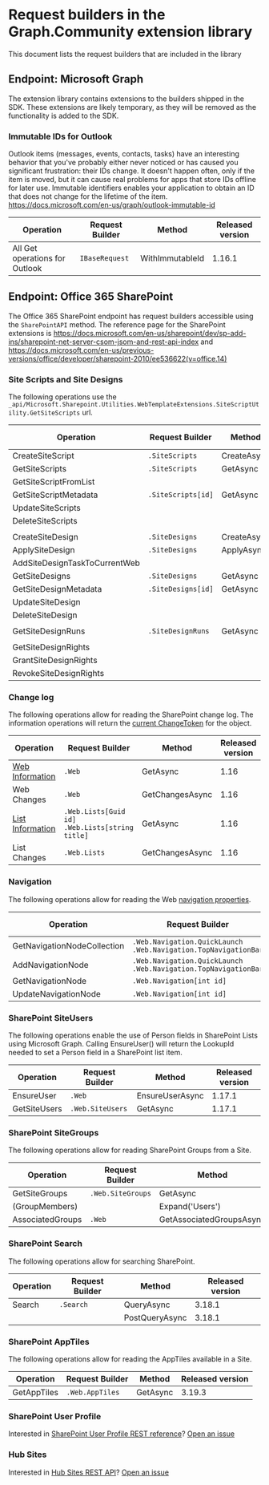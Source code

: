 # Request builders in the Graph.Community extension library

This document lists the request builders that are included in the library

## Endpoint: Microsoft Graph

The extension library contains extensions to the builders shipped in the SDK. These extensions are likely temporary, as they will be removed as the functionality is added to the SDK.

### Immutable IDs for Outlook

Outlook items (messages, events, contacts, tasks) have an interesting behavior that you've probably either never noticed or has caused you significant frustration: their IDs change. It doesn't happen often, only if the item is moved, but it can cause real problems for apps that store IDs offline for later use. Immutable identifiers enables your application to obtain an ID that does not change for the lifetime of the item.
https://docs.microsoft.com/en-us/graph/outlook-immutable-id

| Operation                      | Request Builder    | Method          | Released version |
|--------------------------------|--------------------|-----------------|------------------|
| All Get operations for Outlook | `IBaseRequest`    | WithImmutableId | 1.16.1           |

## Endpoint: Office 365 SharePoint

The Office 365 SharePoint endpoint has request builders accessible using the `SharePointAPI` method. The reference page for the SharePoint  extensions is https://docs.microsoft.com/en-us/sharepoint/dev/sp-add-ins/sharepoint-net-server-csom-jsom-and-rest-api-index and https://docs.microsoft.com/en-us/previous-versions/office/developer/sharepoint-2010/ee536622(v=office.14)

### Site Scripts and Site Designs
The following operations use the `_api/Microsoft.Sharepoint.Utilities.WebTemplateExtensions.SiteScriptUtility.GetSiteScripts` url.

| Operation                      | Request Builder    | Method      | Released version |
|--------------------------------|--------------------|-------------|------------------|
| CreateSiteScript               | `.SiteScripts`     | CreateAsync | 1.16             |
| GetSiteScripts                 | `.SiteScripts`     | GetAsync    | 1.16             |
| GetSiteScriptFromList          |                    |             |                  |
| GetSiteScriptMetadata          | `.SiteScripts[id]` |GetAsync     | 1.16             |
| UpdateSiteScripts              |                    |             |                  |
| DeleteSiteScripts              |                    |             |                  |
|                                |                    |             |                  |
| CreateSiteDesign               | `.SiteDesigns`     |CreateAsync  | 1.16             |
| ApplySiteDesign                | `.SiteDesigns`     |ApplyAsync   | 1.16             |
| AddSiteDesignTaskToCurrentWeb  |                    |             |                  |
| GetSiteDesigns                 | `.SiteDesigns`     |GetAsync     | 1.16             |
| GetSiteDesignMetadata          | `.SiteDesigns[id]` |GetAsync     | 1.16             |
| UpdateSiteDesign               |                    |             |                  |
| DeleteSiteDesign               |                    |             |                  |
|                                |                    |             |                  |
| GetSiteDesignRuns              | `.SiteDesignRuns`  |GetAsync     | 3.9.1            |
|                                |                    |             |                  |
| GetSiteDesignRights            |                    |             |                  |
| GrantSiteDesignRights          |                    |             |                  |
| RevokeSiteDesignRights         |                    |             |                  |


### Change log
The following operations allow for reading the SharePoint change log. The information operations will return the [current ChangeToken](src/Models/ChangeLog/ChangeToken.cs) for the object.

| Operation                              | Request Builder                                       | Method          | Released version|
|----------------------------------------|-------------------------------------------------------|-----------------|-----------------|
| [Web Information](src/Models/Web.cs)   | `.Web`                                                | GetAsync        |1.16             |
| Web Changes                            | `.Web`                                                | GetChangesAsync |1.16             |
| [List Information](src/Models/List.cs) | `.Web.Lists[Guid id]` <br/>`.Web.Lists[string title]` | GetAsync        |1.16             |
| List Changes                           | `.Web.Lists`                                          | GetChangesAsync |1.16             |

### Navigation
The following operations allow for reading the Web [navigation properties](https://docs.microsoft.com/en-us/previous-versions/office/developer/sharepoint-2010/ee544902%28v%3doffice.14%29).

| Operation                   | Request Builder                                                      | Method      | Released version |
|-----------------------------|----------------------------------------------------------------------|-------------|------------------|
| GetNavigationNodeCollection | `.Web.Navigation.QuickLaunch`<br/>`.Web.Navigation.TopNavigationBar` | GetAsync    | 1.16             |
| AddNavigationNode           | `.Web.Navigation.QuickLaunch`<br/>`.Web.Navigation.TopNavigationBar` | AddAsync    | 1.16             |
| GetNavigationNode           | `.Web.Navigation[int id]`                                            | GetAsync    | 1.16             |
| UpdateNavigationNode        | `.Web.Navigation[int id]`                                            | UpdateAsync | 1.16             |

### SharePoint SiteUsers
The following operations enable the use of Person fields in SharePoint Lists using Microsoft Graph. Calling EnsureUser() will return the LookupId needed to set a Person field in a SharePoint list item.

| Operation    | Request Builder   | Method          | Released version |
|--------------|-------------------|-----------------|------------------|
| EnsureUser   | `.Web`            | EnsureUserAsync | 1.17.1           |
| GetSiteUsers | `.Web.SiteUsers`  | GetAsync        | 1.17.1           |

### SharePoint SiteGroups
The following operations allow for reading SharePoint Groups from a Site.

| Operation        | Request Builder   | Method                   | Released version |
|------------------|-------------------|--------------------------|------------------|
| GetSiteGroups    | `.Web.SiteGroups` | GetAsync                 | 3.18.0           |
|  (GroupMembers)  |                   | Expand('Users')          | 3.18.0           |
| AssociatedGroups | `.Web`            | GetAssociatedGroupsAsync | 3.18.1


### SharePoint Search

The following operations allow for searching SharePoint.

| Operation  | Request Builder | Method         | Released version |
|------------|-----------------|----------------|------------------|
| Search     | `.Search`       | QueryAsync     | 3.18.1           |
|            |                 | PostQueryAsync | 3.18.1           |

### SharePoint AppTiles
The following operations allow for reading the AppTiles available in a Site.

| Operation        | Request Builder | Method                   | Released version |
|------------------|-----------------|--------------------------|------------------|
| GetAppTiles      | `.Web.AppTiles` | GetAsync                 | 3.19.3           |

### SharePoint User Profile

Interested in [SharePoint User Profile REST reference](https://docs.microsoft.com/en-us/previous-versions/office/developer/sharepoint-rest-reference/dn790354(v=office.15))? [Open an issue](https://github.com/microsoftgraph/msgraph-sdk-dotnet-contrib/issues/new)

### Hub Sites

Interested in [Hub Sites REST API](https://docs.microsoft.com/en-us/sharepoint/dev/features/hub-site/hub-site-rest-api)? [Open an issue](https://github.com/microsoftgraph/msgraph-sdk-dotnet-contrib/issues/new)

